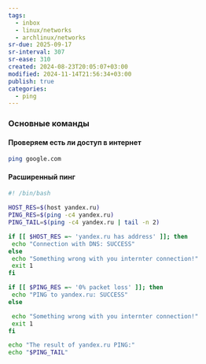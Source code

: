 ```yaml
---
tags:
  - inbox
  - linux/networks
  - archlinux/networks
sr-due: 2025-09-17
sr-interval: 307
sr-ease: 310
created: 2024-08-23T20:05:07+03:00
modified: 2024-11-14T21:56:34+03:00
publish: true
categories:
  - ping
---
```

### Основные команды
#### Проверяем есть ли доступ в интернет

```sh
ping google.com
```

#### Расширенный пинг

```sh ln:true title:ping.sh
#! /bin/bash

HOST_RES=$(host yandex.ru)
PING_RES=$(ping -c4 yandex.ru)
PING_TAIL=$(ping -c4 yandex.ru | tail -n 2)

if [[ $HOST_RES =~ 'yandex.ru has address' ]]; then
 echo "Connection with DNS: SUCCESS"
else
 echo "Something wrong with you internter connection!"
 exit 1
fi

if [[ $PING_RES =~ '0% packet loss' ]]; then
 echo "PING to yandex.ru: SUCCESS"
else

 echo "Something wrong with you internter connection!"
 exit 1
fi

echo "The result of yandex.ru PING:"
echo "$PING_TAIL"
```